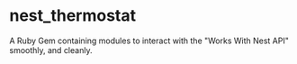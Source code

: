 # nest_thermostat
A Ruby Gem containing modules to interact with the "Works With Nest API" smoothly, and cleanly.
